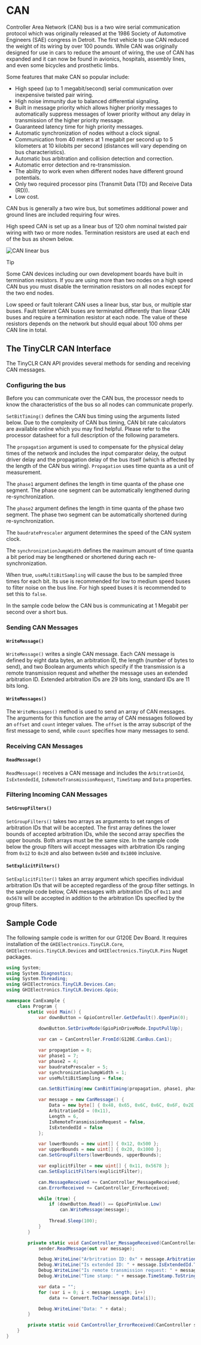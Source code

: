 # CAN

Controller Area Network (CAN) bus is a two wire serial communication protocol which was originally released at the 1986 Society of Automotive Engineers (SAE) congress in Detroit.  The first vehicle to use CAN reduced the weight of its wiring by over 100 pounds. While CAN was originally designed for use in cars to reduce the amount of wiring, the use of CAN has expanded and it can now be found in avionics, hospitals, assembly lines, and even some bicycles and prosthetic limbs. 

Some features that make CAN so popular include:

* High speed (up to 1 megabit/second) serial communication over inexpensive twisted pair wiring.
* High noise immunity due to balanced differential signaling.
* Built in message priority which allows higher priority messages to automatically suppress messages of lower priority without any delay in transmission of the higher priority message.
* Guaranteed latency time for high priority messages.
* Automatic synchronization of nodes without a clock signal.
* Communication from 40 meters at 1 megabit per second up to 5 kilometers at 10 kilobits per second (distances will vary depending on bus characteristics).
* Automatic bus arbitration and collision detection and correction.
* Automatic error detection and re-transmission.
* The ability to work even when different nodes have different ground potentials.
* Only two required processor pins (Transmit Data (TD) and Receive Data (RD)).
* Low cost.

CAN bus is generally a two wire bus, but sometimes additional power and ground lines are included requiring four wires.

High speed CAN is set up as a linear bus of 120 ohm nominal twisted pair wiring with two or more nodes.  Termination resistors are used at each end of the bus as shown below.

![CAN linear bus](images/1097_large.gif)

> [!TIP]
> Some CAN devices including our own development boards have built in termination resistors. If you are using more than two nodes on a high speed CAN bus you must disable the termination resistors on all nodes except for the two end nodes. 

Low speed or fault tolerant CAN uses a linear bus, star bus, or multiple star buses.  Fault tolerant CAN buses are terminated differently than linear CAN buses and require a termination resistor at each node.  The value of these resistors depends on the network but should equal about 100 ohms per CAN line in total.

## The TinyCLR CAN Interface
The TinyCLR CAN API provides several methods for sending and receiving CAN messages.

### Configuring the bus
Before you can communicate over the CAN bus, the processor needs to know the characteristics of the bus so all nodes can communicate properly.

`SetBitTiming()` defines the CAN bus timing using the arguments listed below.  Due to the complexity of CAN bus timing, CAN bit rate calculators are available online which you may find helpful.  Please refer to the processor datasheet for a full description of the following parameters.

The `propagation` argument is used to compensate for the physical delay times of the network and includes the input comparator delay, the output driver delay and the propagation delay of the bus itself (which is affected by the length of the CAN bus wiring).  `Propagation` uses time quanta as a unit of measurement.

The `phase1` argument defines the length in time quanta of the phase one segment.  The phase one segment can be automatically lengthened during re-synchronization.

The `phase2` argument defines the length in time quanta of the phase two segment.  The phase two segment can be automatically shortened during re-synchronization.

The `baudratePrescaler` argument determines the speed of the CAN system clock.

The `synchronizationJumpWidth` defines the maximum amount of time quanta a bit period may be lengthened or shortened during each re-synchronization.

When true, `useMultiBitSampling` will cause the bus to be sampled three times for each bit.  Its use is recommended for low to medium speed buses to filter noise on the bus line.  For high speed buses it is recommended to set this to `false`.

In the sample code below the CAN bus is communicating at 1 Megabit per second over a short bus.

### Sending CAN Messages

#### `WriteMessage()`
`WriteMessage()` writes a single CAN message.  Each CAN message is defined by eight data bytes, an arbitration ID, the length (number of bytes to send), and two Boolean arguments which specify if the transmission is a remote transmission request and whether the message uses an extended arbitration ID.  Extended arbitration IDs are 29 bits long, standard IDs are 11 bits long.

#### `WriteMessages()`
The `WriteMessages()` method is used to send an array of CAN messages.  The arguments for this function are the array of CAN messages followed by an `offset` and `count` integer values.  The `offset` is the array subscript of the first message to send, while `count` specifies how many messages to send.
 
### Receiving CAN Messages

#### `ReadMessage()`
`ReadMessage()` receives a CAN message and includes the `ArbitrationId`, `IsExtendedId`, `IsRemoteTransmissionRequest`, `TimeStamp` and `Data` properties.

### Filtering Incoming CAN Messages

#### `SetGroupFilters()`
`SetGroupFilters()` takes two arrays as arguments to set ranges of arbitration IDs that will be accepted.  The first array defines the lower bounds of accepted arbitration IDs, while the second array specifies the upper bounds.  Both arrays must be the same size.  In the sample code below the group filters will accept messages with arbitration IDs ranging from `0x12` to `0x20` and also between `0x500` and `0x1000` inclusive.

#### `SetExplicitFilters()`
`SetExplicitFilter()` takes an array argument which specifies individual arbitration IDs that will be accepted regardless of the group filter settings.  In the sample code below, CAN messages with arbitration IDs of `0x11` and `0x5678` will be accepted in addition to the arbitration IDs specified by the group filters.

## Sample Code
The following sample code is written for our G120E Dev Board.  It requires installation of the `GHIElectronics.TinyCLR.Core`, `GHIElectronics.TinyCLR.Devices` and `GHIElectronics.TinyCLR.Pins` Nuget packages.
 
```csharp
using System;
using System.Diagnostics;
using System.Threading;
using GHIElectronics.TinyCLR.Devices.Can;
using GHIElectronics.TinyCLR.Devices.Gpio;

namespace CanExample {
    class Program {
        static void Main() {
            var downButton = GpioController.GetDefault().OpenPin(0);
            
            downButton.SetDriveMode(GpioPinDriveMode.InputPullUp);

            var can = CanController.FromId(G120E.CanBus.Can1);

            var propagation = 0;
            var phase1 = 7;
            var phase2 = 4;
            var baudratePrescaler = 5;
            var synchronizationJumpWidth = 1;
            var useMultiBitSampling = false;

            can.SetBitTiming(new CanBitTiming(propagation, phase1, phase2, baudratePrescaler, synchronizationJumpWidth, useMultiBitSampling));

            var message = new CanMessage() {
                Data = new byte[] { 0x48, 0x65, 0x6C, 0x6C, 0x6F, 0x2E, 0x20, 0x20 },
                ArbitrationId = (0x11),
                Length = 6,
                IsRemoteTransmissionRequest = false,
                IsExtendedId = false
            };

            var lowerBounds = new uint[] { 0x12, 0x500 };
            var upperBounds = new uint[] { 0x20, 0x1000 };
            can.SetGroupFilters(lowerBounds, upperBounds);

            var explicitFilter = new uint[] { 0x11, 0x5678 };
            can.SetExplicitFilters(explicitFilter);

            can.MessageReceived += CanController_MessageReceived;
            can.ErrorReceived += CanController_ErrorReceived;

            while (true) {
                if (downButton.Read() == GpioPinValue.Low)
                    can.WriteMessage(message);
					
                Thread.Sleep(100);
            }
        }

        private static void CanController_MessageReceived(CanController sender, MessageReceivedEventArgs e) {
            sender.ReadMessage(out var message);

            Debug.WriteLine("Arbritration ID: 0x" + message.ArbitrationId.ToString("X8"));
            Debug.WriteLine("Is extended ID: " + message.IsExtendedId.ToString());
            Debug.WriteLine("Is remote transmission request: " + message.IsRemoteTransmissionRequest.ToString());
            Debug.WriteLine("Time stamp: " + message.TimeStamp.ToString());

            var data = "";
            for (var i = 0; i < message.Length; i++)
			    data += Convert.ToChar(message.Data[i]);

            Debug.WriteLine("Data: " + data);
        }

        private static void CanController_ErrorReceived(CanController sender, ErrorReceivedEventArgs e) => Debug.WriteLine("Error " + e.ToString());
    }
}
```
